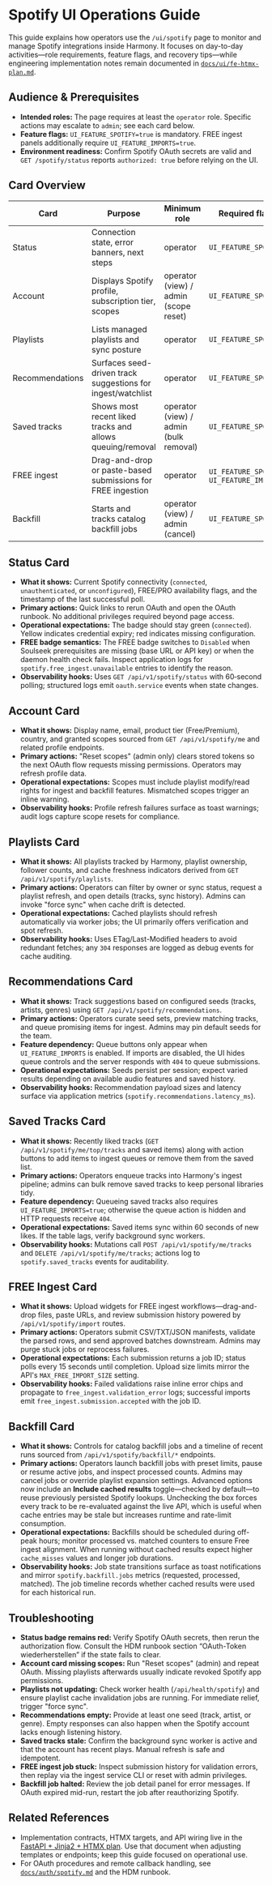 # Spotify UI Operations Guide

This guide explains how operators use the `/ui/spotify` page to monitor and
manage Spotify integrations inside Harmony. It focuses on day-to-day
activities—role requirements, feature flags, and recovery tips—while
engineering implementation notes remain documented in
[`docs/ui/fe-htmx-plan.md`](fe-htmx-plan.md).

## Audience & Prerequisites
- **Intended roles:** The page requires at least the `operator` role. Specific
  actions may escalate to `admin`; see each card below.
- **Feature flags:** `UI_FEATURE_SPOTIFY=true` is mandatory. FREE ingest panels
  additionally require `UI_FEATURE_IMPORTS=true`.
- **Environment readiness:** Confirm Spotify OAuth secrets are valid and
  `GET /spotify/status` reports `authorized: true` before relying on the UI.

## Card Overview
| Card | Purpose | Minimum role | Required flags |
| --- | --- | --- | --- |
| Status | Connection state, error banners, next steps | operator | `UI_FEATURE_SPOTIFY` |
| Account | Displays Spotify profile, subscription tier, scopes | operator (view) / admin (scope reset) | `UI_FEATURE_SPOTIFY` |
| Playlists | Lists managed playlists and sync posture | operator | `UI_FEATURE_SPOTIFY` |
| Recommendations | Surfaces seed-driven track suggestions for ingest/watchlist | operator | `UI_FEATURE_SPOTIFY` |
| Saved tracks | Shows most recent liked tracks and allows queuing/removal | operator (view) / admin (bulk removal) | `UI_FEATURE_SPOTIFY` |
| FREE ingest | Drag-and-drop or paste-based submissions for FREE ingestion | operator | `UI_FEATURE_SPOTIFY`, `UI_FEATURE_IMPORTS` |
| Backfill | Starts and tracks catalog backfill jobs | operator (view) / admin (cancel) | `UI_FEATURE_SPOTIFY` |

## Status Card
- **What it shows:** Current Spotify connectivity (`connected`,
  `unauthenticated`, or `unconfigured`), FREE/PRO availability flags, and the
  timestamp of the last successful poll.
- **Primary actions:** Quick links to rerun OAuth and open the OAuth runbook.
  No additional privileges required beyond page access.
- **Operational expectations:** The badge should stay green (`connected`).
  Yellow indicates credential expiry; red indicates missing configuration.
- **FREE badge semantics:** The FREE badge switches to `Disabled` when Soulseek
  prerequisites are missing (base URL or API key) or when the daemon health
  check fails. Inspect application logs for
  `spotify.free_ingest.unavailable` entries to identify the reason.
- **Observability hooks:** Uses `GET /api/v1/spotify/status` with 60‑second
  polling; structured logs emit `oauth.service` events when state changes.

## Account Card
- **What it shows:** Display name, email, product tier (Free/Premium), country,
  and granted scopes sourced from `GET /api/v1/spotify/me` and related profile
  endpoints.
- **Primary actions:** "Reset scopes" (admin only) clears stored tokens so the
  next OAuth flow requests missing permissions. Operators may refresh profile
  data.
- **Operational expectations:** Scopes must include playlist modify/read rights
  for ingest and backfill features. Mismatched scopes trigger an inline warning.
- **Observability hooks:** Profile refresh failures surface as toast warnings;
  audit logs capture scope resets for compliance.

## Playlists Card
- **What it shows:** All playlists tracked by Harmony, playlist ownership,
  follower counts, and cache freshness indicators derived from
  `GET /api/v1/spotify/playlists`.
- **Primary actions:** Operators can filter by owner or sync status, request a
  playlist refresh, and open details (tracks, sync history). Admins can invoke
  "force sync" when cache drift is detected.
- **Operational expectations:** Cached playlists should refresh automatically
  via worker jobs; the UI primarily offers verification and spot refresh.
- **Observability hooks:** Uses ETag/Last-Modified headers to avoid redundant
  fetches; any `304` responses are logged as debug events for cache auditing.

## Recommendations Card
- **What it shows:** Track suggestions based on configured seeds (tracks,
  artists, genres) using `GET /api/v1/spotify/recommendations`.
- **Primary actions:** Operators curate seed sets, preview matching tracks, and
  queue promising items for ingest. Admins may pin default seeds for the team.
- **Feature dependency:** Queue buttons only appear when `UI_FEATURE_IMPORTS`
  is enabled. If imports are disabled, the UI hides queue controls and the
  server responds with `404` to queue submissions.
- **Operational expectations:** Seeds persist per session; expect varied
  results depending on available audio features and saved history.
- **Observability hooks:** Recommendation payload sizes and latency surface via
  application metrics (`spotify.recommendations.latency_ms`).

## Saved Tracks Card
- **What it shows:** Recently liked tracks (`GET /api/v1/spotify/me/top/tracks`
  and saved items) along with action buttons to add items to ingest queues or
  remove them from the saved list.
- **Primary actions:** Operators enqueue tracks into Harmony's ingest pipeline;
  admins can bulk remove saved tracks to keep personal libraries tidy.
- **Feature dependency:** Queueing saved tracks also requires
  `UI_FEATURE_IMPORTS=true`; otherwise the queue action is hidden and HTTP
  requests receive `404`.
- **Operational expectations:** Saved items sync within 60 seconds of new likes.
  If the table lags, verify background sync workers.
- **Observability hooks:** Mutations call `POST /api/v1/spotify/me/tracks` and
  `DELETE /api/v1/spotify/me/tracks`; actions log to `spotify.saved_tracks`
  events for auditability.

## FREE Ingest Card
- **What it shows:** Upload widgets for FREE ingest workflows—drag-and-drop
  files, paste URLs, and review submission history powered by
  `/api/v1/spotify/import` routes.
- **Primary actions:** Operators submit CSV/TXT/JSON manifests, validate the
  parsed rows, and send approved batches downstream. Admins may purge stuck jobs
  or reprocess failures.
- **Operational expectations:** Each submission returns a job ID; status polls
  every 15 seconds until completion. Upload size limits mirror the API's
  `MAX_FREE_IMPORT_SIZE` setting.
- **Observability hooks:** Failed validations raise inline error chips and
  propagate to `free_ingest.validation_error` logs; successful imports emit
  `free_ingest.submission.accepted` with the job ID.

## Backfill Card
- **What it shows:** Controls for catalog backfill jobs and a timeline of recent
  runs sourced from `/api/v1/spotify/backfill/*` endpoints.
- **Primary actions:** Operators launch backfill jobs with preset limits, pause
  or resume active jobs, and inspect processed counts. Admins may cancel jobs or
  override playlist expansion settings. Advanced options now include an
  **Include cached results** toggle—checked by default—to reuse previously
  persisted Spotify lookups. Unchecking the box forces every track to be
  re-evaluated against the live API, which is useful when cache entries may be
  stale but increases runtime and rate-limit consumption.
- **Operational expectations:** Backfills should be scheduled during off-peak
  hours; monitor processed vs. matched counters to ensure Free ingest alignment.
  When running without cached results expect higher `cache_misses` values and
  longer job durations.
- **Observability hooks:** Job state transitions surface as toast notifications
  and mirror `spotify.backfill.jobs` metrics (requested, processed, matched).
  The job timeline records whether cached results were used for each historical
  run.

## Troubleshooting
- **Status badge remains red:** Verify Spotify OAuth secrets, then rerun the
  authorization flow. Consult the HDM runbook section “OAuth-Token
  wiederherstellen” if the state fails to clear.
- **Account card missing scopes:** Run "Reset scopes" (admin) and repeat OAuth.
  Missing playlists afterwards usually indicate revoked Spotify app permissions.
- **Playlists not updating:** Check worker health (`/api/health/spotify`) and
  ensure playlist cache invalidation jobs are running. For immediate relief,
  trigger "force sync".
- **Recommendations empty:** Provide at least one seed (track, artist, or
  genre). Empty responses can also happen when the Spotify account lacks enough
  listening history.
- **Saved tracks stale:** Confirm the background sync worker is active and that
  the account has recent plays. Manual refresh is safe and idempotent.
- **FREE ingest job stuck:** Inspect submission history for validation errors,
  then replay via the ingest service CLI or reset with admin privileges.
- **Backfill job halted:** Review the job detail panel for error messages. If
  OAuth expired mid-run, restart the job after reauthorizing Spotify.

## Related References
- Implementation contracts, HTMX targets, and API wiring live in the
  [FastAPI + Jinja2 + HTMX plan](fe-htmx-plan.md). Use that document when
  adjusting templates or endpoints; keep this guide focused on operational use.
- For OAuth procedures and remote callback handling, see
  [`docs/auth/spotify.md`](../auth/spotify.md) and the HDM runbook.
